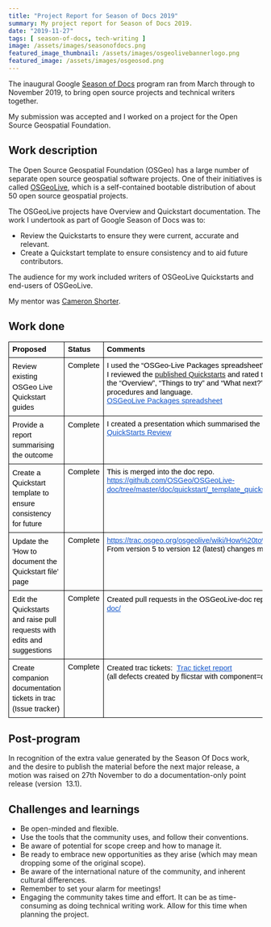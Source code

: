 ```yaml
---
title: "Project Report for Season of Docs 2019"
summary: My project report for Season of Docs 2019.
date: "2019-11-27"
tags: [ season-of-docs, tech-writing ]
image: /assets/images/seasonofdocs.png
featured_image_thumbnail: /assets/images/osgeolivebannerlogo.png
featured_image: /assets/images/osgeosod.png
---
```


The inaugural Google [Season of Docs](https://developers.google.com/season-of-docs) program ran from March through to November 2019, to bring open source projects and technical writers together. 

My submission was accepted and I worked on a project for the Open Source Geospatial Foundation.

## Work description

The Open Source Geospatial Foundation (OSGeo) has a large number of separate open source geospatial software projects. One of their initiatives is called [OSGeoLive](https://live.osgeo.org/en/index.html), which is a self-contained bootable distribution of about 50 open source geospatial projects.

The OSGeoLive projects have Overview and Quickstart documentation. The work I undertook as part of Google Season of Docs was to:

- Review the Quickstarts to ensure they were current, accurate and relevant.
- Create a Quickstart template to ensure consistency and to aid future contributors.

The audience for my work included writers of OSGeoLive Quickstarts and end-users of OSGeoLive.

My mentor was [Cameron Shorter](https://cameronshorter.blogspot.com/2019/12/thankyou-felicity.html).

## Work done

<table style="border:none;border-collapse:collapse;"><tbody><tr style="height:0;"><td style="vertical-align:top;padding:5pt;overflow:hidden;overflow-wrap:break-word;border:solid #000000 1pt;"><p dir="ltr" style="line-height:1.2;margin-top:0;margin-bottom:0;"><span style="font-size:11pt;font-family:Arial;color:#000000;background-color:transparent;font-weight:bold;font-style:normal;font-variant:normal;text-decoration:none;vertical-align:baseline;white-space:pre-wrap;">Proposed</span></p></td><td style="vertical-align:top;padding:5pt;overflow:hidden;overflow-wrap:break-word;border:solid #000000 1pt;"><p dir="ltr" style="line-height:1.2;margin-top:0;margin-bottom:0;"><span style="font-size:11pt;font-family:Arial;color:#000000;background-color:transparent;font-weight:bold;font-style:normal;font-variant:normal;text-decoration:none;vertical-align:baseline;white-space:pre-wrap;">Status</span></p></td><td style="vertical-align:top;padding:5pt;overflow:hidden;overflow-wrap:break-word;border:solid #000000 1pt;"><p dir="ltr" style="line-height:1.2;margin-top:0;margin-bottom:0;"><span style="font-size:11pt;font-family:Arial;color:#000000;background-color:transparent;font-weight:bold;font-style:normal;font-variant:normal;text-decoration:none;vertical-align:baseline;white-space:pre-wrap;">Comments</span></p></td></tr><tr style="height:0;"><td style="vertical-align:top;padding:5pt;overflow:hidden;overflow-wrap:break-word;border:solid #000000 1pt;"><p dir="ltr" style="line-height:1.38;margin-top:0;margin-bottom:0;"><span style="font-size:11pt;font-family:Arial;color:#000000;background-color:transparent;font-weight:400;font-style:normal;font-variant:normal;text-decoration:none;vertical-align:baseline;white-space:pre-wrap;">Review existing OSGeo Live Quickstart guides</span></p></td><td style="vertical-align:top;padding:5pt;overflow:hidden;overflow-wrap:break-word;border:solid #000000 1pt;"><p dir="ltr" style="line-height:1.2;margin-top:0;margin-bottom:0;"><span style="font-size:11pt;font-family:Arial;color:#000000;background-color:transparent;font-weight:400;font-style:normal;font-variant:normal;text-decoration:none;vertical-align:baseline;white-space:pre-wrap;">Complete</span></p></td><td style="vertical-align:top;padding:5pt;overflow:hidden;overflow-wrap:break-word;border:solid #000000 1pt;"><p dir="ltr" style="line-height:1.2;margin-top:0;margin-bottom:0;"><span style="font-size:11pt;font-family:Arial;color:#000000;background-color:transparent;font-weight:400;font-style:normal;font-variant:normal;text-decoration:none;vertical-align:baseline;white-space:pre-wrap;">I used the “OSGeo-Live Packages spreadsheet” to track my work.</span></p><p dir="ltr" style="line-height:1.2;margin-top:0;margin-bottom:0;"><span style="font-size:11pt;font-family:Arial;color:#000000;background-color:transparent;font-weight:400;font-style:normal;font-variant:normal;text-decoration:none;vertical-align:baseline;white-space:pre-wrap;">I reviewed the <a href="https://live.osgeo.org/en/overview/overview.html" target="_blank" rel="noopener">published Quickstarts</a> and rated them out of 4 according to the presence of the “Overview”, “Things to try” and “What next?” sections, as well as the quality of the procedures and language.</span></p><p dir="ltr" style="line-height:1.2;margin-top:0;margin-bottom:0;"><a style="text-decoration:none;" href="https://docs.google.com/spreadsheets/d/1qHx4v2W36wxMGqgbzJlMdAVFGBaB4ZrG_JtazaPN50c/edit?usp=sharing"><span style="font-size:11pt;font-family:Arial;color:#1155cc;background-color:transparent;font-weight:400;font-style:normal;font-variant:normal;text-decoration:underline;-webkit-text-decoration-skip:none;vertical-align:baseline;white-space:pre-wrap;">OSGeoLive Packages spreadsheet</span></a></p></td></tr><tr style="height:0;"><td style="vertical-align:top;padding:5pt;overflow:hidden;overflow-wrap:break-word;border:solid #000000 1pt;"><p dir="ltr" style="line-height:1.38;margin-top:0;margin-bottom:0;"><span style="font-size:11pt;font-family:Arial;color:#000000;background-color:transparent;font-weight:400;font-style:normal;font-variant:normal;text-decoration:none;vertical-align:baseline;white-space:pre-wrap;">Provide a report summarising the outcome</span></p></td><td style="vertical-align:top;padding:5pt;overflow:hidden;overflow-wrap:break-word;border:solid #000000 1pt;"><p dir="ltr" style="line-height:1.38;margin-top:0;margin-bottom:0;"><span style="font-size:11pt;font-family:Arial;color:#000000;background-color:transparent;font-weight:400;font-style:normal;font-variant:normal;text-decoration:none;vertical-align:baseline;white-space:pre-wrap;">Complete</span></p></td><td style="vertical-align:top;padding:5pt;overflow:hidden;overflow-wrap:break-word;border:solid #000000 1pt;"><p dir="ltr" style="line-height:1.2;margin-top:0;margin-bottom:0;"><span style="font-size:11pt;font-family:Arial;color:#000000;background-color:transparent;font-weight:400;font-style:normal;font-variant:normal;text-decoration:none;vertical-align:baseline;white-space:pre-wrap;">I created a presentation which summarised the results and provided the scope of work.</span></p><p dir="ltr" style="line-height:1.2;margin-top:0;margin-bottom:0;"><a style="text-decoration:none;" href="https://docs.google.com/presentation/d/1jmSlp9GNwoPupeFJdjPsBnL7vqVG7AiWbWLEGOWEcy4/edit?usp=sharing"><span style="font-size:11pt;font-family:Arial;color:#1155cc;background-color:transparent;font-weight:400;font-style:normal;font-variant:normal;text-decoration:underline;-webkit-text-decoration-skip:none;vertical-align:baseline;white-space:pre-wrap;">QuickStarts Review</span></a></p></td></tr><tr style="height:0;"><td style="vertical-align:top;padding:5pt;overflow:hidden;overflow-wrap:break-word;border:solid #000000 1pt;"><p dir="ltr" style="line-height:1.38;margin-top:0;margin-bottom:0;"><span style="font-size:11pt;font-family:Arial;color:#000000;background-color:transparent;font-weight:400;font-style:normal;font-variant:normal;text-decoration:none;vertical-align:baseline;white-space:pre-wrap;">Create a Quickstart template to ensure consistency for future</span></p></td><td style="vertical-align:top;padding:5pt;overflow:hidden;overflow-wrap:break-word;border:solid #000000 1pt;"><p dir="ltr" style="line-height:1.2;margin-top:0;margin-bottom:0;"><span style="font-size:11pt;font-family:Arial;color:#000000;background-color:transparent;font-weight:400;font-style:normal;font-variant:normal;text-decoration:none;vertical-align:baseline;white-space:pre-wrap;">Complete</span></p></td><td style="vertical-align:top;padding:5pt;overflow:hidden;overflow-wrap:break-word;border:solid #000000 1pt;"><p dir="ltr" style="line-height:1.2;margin-top:0;margin-bottom:0;"><span style="font-size:11pt;font-family:Arial;color:#000000;background-color:transparent;font-weight:400;font-style:normal;font-variant:normal;text-decoration:none;vertical-align:baseline;white-space:pre-wrap;">This is merged into the doc repo.</span></p><p dir="ltr" style="line-height:1.2;margin-top:0;margin-bottom:0;"><a style="text-decoration:none;" href="https://github.com/OSGeo/OSGeoLive-doc/tree/master/doc/quickstart/_template_quickstart.rst"><span style="font-size:11pt;font-family:Arial;color:#1155cc;background-color:transparent;font-weight:400;font-style:normal;font-variant:normal;text-decoration:underline;-webkit-text-decoration-skip:none;vertical-align:baseline;white-space:pre-wrap;">https://github.com/OSGeo/OSGeoLive-doc/tree/master/doc/quickstart/_template_quickstart.rst</span></a><span style="font-size:11pt;font-family:Arial;color:#000000;background-color:transparent;font-weight:400;font-style:normal;font-variant:normal;text-decoration:none;vertical-align:baseline;white-space:pre-wrap;">&nbsp;</span></p></td></tr><tr style="height:0;"><td style="vertical-align:top;padding:5pt;overflow:hidden;overflow-wrap:break-word;border:solid #000000 1pt;"><p dir="ltr" style="line-height:1.38;margin-top:0;margin-bottom:0;"><span style="font-size:11pt;font-family:Arial;color:#000000;background-color:transparent;font-weight:400;font-style:normal;font-variant:normal;text-decoration:none;vertical-align:baseline;white-space:pre-wrap;">Update the 'How to document the Quickstart file' page</span></p></td><td style="vertical-align:top;padding:5pt;overflow:hidden;overflow-wrap:break-word;border:solid #000000 1pt;"><p dir="ltr" style="line-height:1.2;margin-top:0;margin-bottom:0;"><span style="font-size:11pt;font-family:Arial;color:#000000;background-color:transparent;font-weight:400;font-style:normal;font-variant:normal;text-decoration:none;vertical-align:baseline;white-space:pre-wrap;">Complete</span></p></td><td style="vertical-align:top;padding:5pt;overflow:hidden;overflow-wrap:break-word;border:solid #000000 1pt;"><p dir="ltr" style="line-height:1.2;margin-top:0;margin-bottom:0;"><a style="text-decoration:none;" href="https://trac.osgeo.org/osgeolive/wiki/How%20to%20document%20the%20quickstart%20file"><span style="font-size:11pt;font-family:Arial;color:#1155cc;background-color:transparent;font-weight:400;font-style:normal;font-variant:normal;text-decoration:underline;-webkit-text-decoration-skip:none;vertical-align:baseline;white-space:pre-wrap;">https://trac.osgeo.org/osgeolive/wiki/How%20to%20document%20the%20quickstart%20file</span></a></p><p dir="ltr" style="line-height:1.2;margin-top:0;margin-bottom:0;"><span style="font-size:11pt;font-family:Arial;color:#000000;background-color:transparent;font-weight:400;font-style:normal;font-variant:normal;text-decoration:none;vertical-align:baseline;white-space:pre-wrap;">From version 5 to version 12 (latest) changes made by flicstar</span></p></td></tr><tr style="height:0;"><td style="vertical-align:top;padding:5pt;overflow:hidden;overflow-wrap:break-word;border:solid #000000 1pt;"><p dir="ltr" style="line-height:1.38;margin-top:0;margin-bottom:0;"><span style="font-size:11pt;font-family:Arial;color:#000000;background-color:transparent;font-weight:400;font-style:normal;font-variant:normal;text-decoration:none;vertical-align:baseline;white-space:pre-wrap;">Edit the Quickstarts and raise pull requests with edits and suggestions</span></p></td><td style="vertical-align:top;padding:5pt;overflow:hidden;overflow-wrap:break-word;border:solid #000000 1pt;"><p dir="ltr" style="line-height:1.2;margin-top:0;margin-bottom:0;"><span style="font-size:11pt;font-family:Arial;color:#000000;background-color:transparent;font-weight:400;font-style:normal;font-variant:normal;text-decoration:none;vertical-align:baseline;white-space:pre-wrap;">Complete</span></p></td><td style="vertical-align:top;padding:5pt;overflow:hidden;overflow-wrap:break-word;border:solid #000000 1pt;"><p dir="ltr" style="line-height:1.2;margin-top:0;margin-bottom:0;"><span style="font-size:11pt;font-family:Arial;color:#000000;background-color:transparent;font-weight:400;font-style:normal;font-variant:normal;text-decoration:none;vertical-align:baseline;white-space:pre-wrap;">Created pull requests in the OSGeoLive-doc repo:&nbsp;</span> <a style="text-decoration:none;" href="https://github.com/OSGeo/OSGeoLive-doc/"><span style="font-size:11pt;font-family:Arial;color:#1155cc;background-color:transparent;font-weight:400;font-style:normal;font-variant:normal;text-decoration:underline;-webkit-text-decoration-skip:none;vertical-align:baseline;white-space:pre-wrap;">https://github.com/OSGeo/OSGeoLive-doc/</span></a></p></td></tr><tr style="height:0;"><td style="vertical-align:top;padding:5pt;overflow:hidden;overflow-wrap:break-word;border:solid #000000 1pt;"><p dir="ltr" style="line-height:1.38;margin-top:0;margin-bottom:0;"><span style="font-size:11pt;font-family:Arial;color:#000000;background-color:transparent;font-weight:400;font-style:normal;font-variant:normal;text-decoration:none;vertical-align:baseline;white-space:pre-wrap;">Create companion documentation tickets in trac (Issue tracker)</span></p></td><td style="vertical-align:top;padding:5pt;overflow:hidden;overflow-wrap:break-word;border:solid #000000 1pt;"><p dir="ltr" style="line-height:1.2;margin-top:0;margin-bottom:0;"><span style="font-size:11pt;font-family:Arial;color:#000000;background-color:transparent;font-weight:400;font-style:normal;font-variant:normal;text-decoration:none;vertical-align:baseline;white-space:pre-wrap;">Complete</span></p></td><td style="vertical-align:top;padding:5pt;overflow:hidden;overflow-wrap:break-word;border:solid #000000 1pt;"><p dir="ltr" style="line-height:1.2;margin-top:0;margin-bottom:0;"><span style="font-size:11pt;font-family:Arial;color:#000000;background-color:transparent;font-weight:400;font-style:normal;font-variant:normal;text-decoration:none;vertical-align:baseline;white-space:pre-wrap;">Created trac tickets:&nbsp;</span> <a style="text-decoration:none;" href="https://trac.osgeo.org/osgeolive/query?status=assigned&amp;status=new&amp;status=reopened&amp;keywords=~Quickstart&amp;type=defect&amp;col=id&amp;col=summary&amp;col=status&amp;col=type&amp;col=priority&amp;col=milestone&amp;col=component&amp;order=priority"><span style="font-size:11pt;font-family:Arial;color:#1155cc;background-color:transparent;font-weight:400;font-style:normal;font-variant:normal;text-decoration:underline;-webkit-text-decoration-skip:none;vertical-align:baseline;white-space:pre-wrap;">Trac ticket report</span></a><span style="font-size:11pt;font-family:Arial;color:#000000;background-color:transparent;font-weight:400;font-style:normal;font-variant:normal;text-decoration:none;vertical-align:baseline;white-space:pre-wrap;">&nbsp;<br>(all defects created by flicstar with component=documentation)</span></p></td></tr></tbody></table>

## Post-program

In recognition of the extra value generated by the Season Of Docs work, and the desire to publish the material before the next major release, a motion was raised on 27th November to do a documentation-only point release (version  13.1). 

## Challenges and learnings

- Be open-minded and flexible.
- Use the tools that the community uses, and follow their conventions.
- Be aware of potential for scope creep and how to manage it.
- Be ready to embrace new opportunities as they arise (which may mean dropping some of the original scope).
- Be aware of the international nature of the community, and inherent cultural differences.
- Remember to set your alarm for meetings! 
- Engaging the community takes time and effort. It can be as time-consuming as doing technical writing work. Allow for this time when planning the project.
